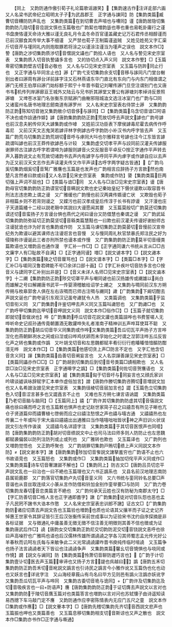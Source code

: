 <!-- { "loadSidebar": true } -->
　　【同上　又韵防通作傲引荀子礼论篇歌谣謸笑】【集韵速古作注详辵部六画又人名梁书武帝纪立昭明太子子为武昌郡王　正字通与誎同】防【集韵类篇臧曹切音糟防防声乱也　又集韵类篇在到切曹去声喧也与嘈同】谨【唐韵居隐切集韵韵防几隐切音卺説文慎也玉篇敬也广韵絜也増韵毖也専也重也易乾卦庸行之谨书盘庚恪谨天命诗大雅以谨无良礼月令孟冬命百官谨盖藏史记万石君传丞相醇谨而已前汉郦食其传举大事不细谨　又严禁也荀子王制篇谨盗贼　又姓见姓苑又字汇渠斤切音芹与墐同礼内则炮取豚若将涂之以谨涂注谨当为墐声之误也　説文本作□】謺【唐韵之渉切集韵质渉切音慴説文讘也广韵拾人语也　又人名与謺见宋史宗室表　又集韵质入切音执謺讘多言也　又的协切点入声义同　説文本作謺】□【玉篇卑密切集韵壁吉切音必敬也　又人名与□见宋史宗室表　又玉篇与防跸同止行也　又正字通与毕同言止也】謻【广韵弋支切集韵余支切音移与誃同凡门堂台榭别出者曰謻周有謻台详前誃字注又石林燕语东华门直北有东向门与内东门相值谓之謻门无榜王伯厚曰謻门始标额于熙宁十年晋书载记刘曜传謻门旦空注谓别门也又唐书韦机传列岸謻廊亘王城外又陆云与兄书折其謻堂又曹公有謻塘刘孝绰诗反景照謻塘　又埤苍冰室门名张衡东京赋謻门曲榭邪阻城洫文选注冰室门也广韵与□同　又诸蛮州名唐书地理志劒南道有謻罗州　又人名宋史宗室表右侍禁士謻　又集韵韵防正韵陈知切音驰又集韵敞尒切音侈与誃同】□【集韵类篇乌含切音谙□阿语不决也或作誝通作媕】謼【唐韵集韵韵防正韵荒故切呼去声説文謼也广韵号謼也前汉息夫躬传仰天大謼集韵或作嘑　又姓前汉功臣表下摩侯謼毒尼霍去病传作呼毒尼　又前汉天文志鬼哭若謼评林字例謼古呼字韵防小补汉书内呼字皆去声　又玉篇广韵荒乌切集韵正韵荒胡切音呼与虖同大呌也尔雅释言号謼也注今江东皆言謼疏谓叫謼也前汉王莽传欲謼邑与计较　又集韵虚交切孝平声与詨同前汉灌夫传謼服谢罪师古注謼古呼字若谓啼为謼服则謼音火交反服音平卓反○按正字通作平声转去声入暮韵说文止有荒故切诸韵书去声内有謼字与呼同平声内虖字或作謼自应以去声为正又前汉天文志作去声读灌夫传又作平声读古呼字两字疑古皆通】【广韵乌奚切集韵烟奚切音鹥广雅譍也玉篇是也发声也广韵相言应辞扬子方言款然也南楚凡言然者曰款或曰又人名崇见宋史宗室表　集韵或作防】謽【集韵类篇巨两切强上声词不屈也】□【类篇与谙□同　又人名与□汝□见宋史宗室表】谩【唐韵母官切集韵韵防正韵谟官切音瞒説文欺也史记秦始皇纪下慑伏谩欺以取容晋书刑法志违忠欺上谓之谩　又广雅缓也广韵慢也前汉两龚传媠谩亡状　又欺毁也荀子非相篇乡则不若背则谩之　又媟污也前汉孝成皇后传淳于长书有誖谩　又汗漫也庄子天道篇繙十二经以説老耼中其説曰大谩愿闻其要　又玉篇莫般切广韵莫还切集韵谟还切音蛮扬子方言谩台惧也燕代之闲曰谩台又防儇慧也秦谓之谩　又广韵武延切集韵韵防弥延切正韵莫坚切音緜类篇慧黠也一曰欺也前汉灌夫传谩好谢蚡师古注谩犹诡也诈为好言也集韵或作防　又玉篇马谏切集韵正韵莫晏切音慢前汉宣帝纪务为欺谩以避其课师古注谩诳言也音慢　又与慢同周礼秋官禁暴氏郑注民之好为侵陵称诈谩诞此三者亦刑所禁也谩本或作慢　又广韵集韵韵防正韵莫半切音缦类篇欺语也又増韵且也通作漫　字汇补一作□】□【正字通同谦六书统从言从□□古文廉字人有□耻故不自满】□【正字通同谩】増□【説文谑本字】□【説文譀本字】□【集韵类篇陵之切音厘骂也】□【説文谱本字】□【类篇□本字】□【字汇补□与嗟同汉鲁君碑能不号□余详口部十画】□【字汇补疾叶切音防多言也○按音义与誱同字汇补别出非是】□【音义未详人名师□见宋史宗室表】□【説文谝本字】十二謿【集韵韵防正韵陟交切罩平声与嘲同谑也前汉扬雄传或謿雄以尚白而雄解之号曰解謿唐书武平一传婴滑稽敏给诏学士謿之　又集韵与啁同前汉东方朔传朔与枚皋郭舍人俱在左右诙啁而已师古注啁与謿同】譀【广韵集韵下阚切酣去声説文诞也广韵夸诞引东观汉记虽夸譀犹令人热　又类篇调也　又集韵类篇乎监切音衔义同　又广韵集韵许鉴切呷去声义同又玉篇叫譀怒也　又广韵譀□也　又广韵呼甲切集韵迄甲切音呷説文义同　説文本作□俗作□】□【玉篇子就切集韵即就切音僦谀也】哗【广韵集韵呼瓜切音花説文讙也类篇諠哗也书费誓嗟人无哗听命史记叔孙通传竟朝置酒无敢讙哗失礼者淮南子精神训五声哗耳使耳不聪　又集韵韵防正韵胡瓜切音华义同集韵或作哗又集韵类篇吾瓜切瓦平声扬子方言哗湼化也燕朝鲜冽水之闲或曰湼或曰哗鸡伏卵而未孚始化之时谓之湼郭注哗五瓜反皆化声之转也集韵或作譌　又叶胡戈切音和左思魏都赋丰肴衍衍行庖皤皤愔愔醧防酣湑无哗　説文本作□】□【集韵类篇他感切贪上声□防言不定也　又字汇他含切音贪义同】譂【集韵类篇齿善切音阐妄言也　又人名崇譂善譂见宋史宗室表】□【类篇同讄亦作□□】□【广韵胡到切集韵后到切音号类篇□謮相欺也　又人名崇□汝□见宋史宗室表　正字通嗥字之譌】□【集韵类篇何佐切音贺譍语也　又人名与□孟□见宋史宗室表】譃【集韵类篇匈于切音吁与同妄言也又顔氏家训吟啸谈譃讽咏辞赋字汇本单作虚俗加言】譄【唐韵作滕切集韵咨腾切音増説文加也又人名希譄汝譄见宋史宗室表　又集韵徂棱切音层加言也】譅【玉篇色立切集韵色入切音涩言甚多也又譅譶言不止也　又难也东方朔七谏言语讷譅　又集韵类篇乃老切音脑与脑同】□【玉篇同上】譆【广韵许其切集韵韵防虚其切音僖説文痛也徐曰痛而呼之言也玉篇敕也惧声也史记赵世家简子召之曰譆吾有所见子晰也亢仓子贤道篇仰而譆曹植七啓俯而应之曰譆注愁恨之声也譆与嘻古通　又譆譆热也左传襄二十年或叫于宋大庙曰譆譆出出通雅曰当作嘻嘻咄咄皆状神之声旧训火状误説文引左传作诶诶　又譩譆鸟名详譩字注　又集韵类篇于其切音医恨声也同噫】防【唐韵集韵韵防正韵胡对切音缋説文中止也司马法曰师多则人防防止也左思魏都赋袭偏裻以防列注防列或止或列也　又广雅转也欺也　又玉篇译也　又广韵列也　又増韵觉悟也　又正韵呼聚也　又广韵胡罪切集韵戸贿切缋上声义同説文本作防】【説文谢本字】譇【唐韵集韵陟加切音奓説文譇拏羞穷也广韵语不止也六书故语竞也　又玉篇怒也　又集韵或作□　又集韵类篇抽加切侘平声义同或作□　又集韵类篇诗车切音奢譇詉不解也】□【集韵同上】防古文□【唐韵吕员切恋平声説文乱也一曰治也一曰不絶也玉篇理也又六书正譌系也　又县名前汉地理志南防县属钜鹿郡　又广韵落官切集韵卢丸切音銮义同　又六书统与銮同铃名总要□声音谐也从音丝取连续义小篆从言作防借和铃加金别作銮举要□与防同　又广韵力卷切集韵龙春切音恋类篇言不絶也　又广韵何承天云姓也汉有防秘为南郡太守】□【字汇防善切音□格人言也正字通即譱字】譈【广韵集韵徒对切音队怨也恶也孟子凡民罔不譈书大诰本作憝　又人名宋史宗室表忠训郎不譈】证古文□【广韵集韵韵防诸应切蒸去声説文告也玉篇验也増韵也质也论语其父攘羊而子证之史记齐悼惠王世家令其辞证皆引王后汉张衡传采前世成事以为证验宋书沈约自序探摘是非各标证据　又与徴通礼中庸虽善无徴无徴不信注善无明徴则其善不信也徴或为证　集韵唐武后作□】譊【唐韵女交切集韵正韵尼交切韵防泥交切音铙説文恚呼也徐曰声高噪狞也广雅鸣也语也后汉儒林传雄所谓譊譊之学各习其师蜀志孟光传光好公羊春秋而讥呵左氏每与来敏争此二义光常譊譊讙咋晋书庾纯传临时喧譊　又玉篇争也扬子法言譊譊者天下皆讼也注譊譊争声　又集韵类篇馨幺切音憢惧也与哓同或作憢】譋【説文与谰同】防【集韵类篇怜萧切音聊防讈巧言也】【广韵于计切集韵壹讣切医去声玉篇审谛也又扬子方言諟也呉越曰】譌【唐韵五禾切集韵韵防正韵吾禾切音吪説文譌言也引诗民之譌言今小雅作讹又玉篇伪也化也动也又妖言也详讹字注　又山海经章莪山有鸟名曰毕方见则邑有譌火注譌亦妖讹字　又集韵吾瓜切瓦平声与哗同　又集韵古委切音垝与诡同】【广韵许及切集韵迄及切音吸疾言也一曰防语声】譍【唐韵集韵韵防正韵于证切膺去声説文以言对也又集韵韵防于陵切音膺玉篇对也类篇答言也増韵以言对问也苏轼懐子由诗遥知读易西牕下车马敲门定不譍　又韵防通作应李密陈情表内无应门五尺之童　説文本作□集韵或作噟】□【説文謈本字】□【唐韵先稽切集韵先齐切音西説文悲声也玉篇振也呷也又类篇善也　又玉篇息移切集韵相支切音斯谅也又声之散也　説文本作□集韵亦书作□正字通与嘶通】
